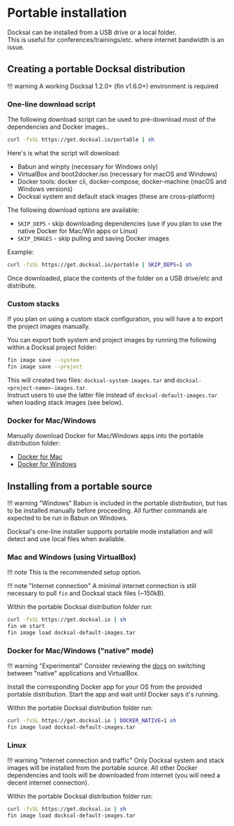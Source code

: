 # Portable installation

Docksal can be installed from a USB drive or a local folder.  
This is useful for conferences/trainings/etc. where internet bandwidth is an issue.

<a name="download"></a>
## Creating a portable Docksal distribution

!!! warning
    A working Docksal 1.2.0+ (fin v1.6.0+) environment is required

### One-line download script

The following download script can be used to pre-download most of the dependencies and Docker images..

```bash
curl -fsSL https://get.docksal.io/portable | sh
```

Here's is what the script will download:

- Babun and winpty (necessary for Windows only)
- VirtualBox and boot2docker.iso (necessary for macOS and Windows)
- Docker tools: docker cli, docker-compose, docker-machine (macOS and Windows versions)
- Docksal system and default stack images (these are cross-platform)

The following download options are available:

- `SKIP_DEPS` - skip downloading dependencies (use if you plan to use the native Docker for Mac/Win apps or Linux) 
- `SKIP_IMAGES` - skip pulling and saving Docker images

Example:

```bash
curl -fsSL https://get.docksal.io/portable | SKIP_DEPS=1 sh
```

Once downloaded, place the contents of the folder on a USB drive/etc and distribute.

### Custom stacks

If you plan on using a custom stack configuration, you will have a to export the project images manually.

You can export both system and project images by running the following within a Docksal project folder:

```bash
fin image save --system
fin image save --project
```

This will created two files: `docksal-system-images.tar` and `docksal-<project-name>-images.tar`.  
Instruct users to use the latter file instead of `docksal-default-images.tar` when loading stack images (see below).

### Docker for Mac/Windows

Manually download Docker for Mac/Windows apps into the portable distribution folder:

- [Docker for Mac](https://docs.docker.com/docker-for-mac/install/)
- [Docker for Windows](https://docs.docker.com/docker-for-windows/install/)


<a name="install"></a>
## Installing from a portable source

!!! warning "Windows"
    Babun is included in the portable distribution, but has to be installed manually before proceeding.
    All further commands are expected to be run in Babun on Windows.

Docksal's one-line installer supports portable mode installation and will detect and use local files when available.

<a name="install-virtualbox"></a>
### Mac and Windows (using VirtualBox)

!!! note
    This is the recommended setup option.

!!! note "Internet connection"
    A minimal internet connection is still necessary to pull `fin` and Docksal stack files (~150kB).

Within the portable Docksal distribution folder run:

```bash
curl -fsSL https://get.docksal.io | sh
fin vm start
fin image load docksal-default-images.tar
```

<a name="install-native"></a>
### Docker for Mac/Windows ("native" mode)

!!! warning "Experimental"
    Consider reviewing the [docs](docker-modes.md) on switching between "native" applications and VirtualBox.

Install the corresponding Docker app for your OS from the provided portable distribution. 
Start the app and wait until Docker says it's running.

Within the portable Docksal distribution folder run:

```bash
curl -fsSL https://get.docksal.io | DOCKER_NATIVE=1 sh
fin image load docksal-default-images.tar
```

<a name="install-linux"></a>
### Linux

!!! warning "Internet connection and traffic"
    Only Docksal system and stack images will be installed from the portable source.
    All other Docker dependencies and tools will be downloaded from internet (you will need a decent internet connection).

Within the portable Docksal distribution folder run:

```bash
curl -fsSL https://get.docksal.io | sh
fin image load docksal-default-images.tar
```
